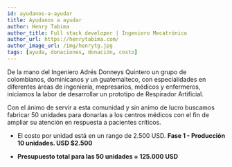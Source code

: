 ```yaml
---
id: ayudanos-a-ayudar
title: Ayudanos a ayudar
author: Henry Tabima
author_title: Full stack developer | Ingeniero Mecatrónico
author_url: https://henrytabima.com/
author_image_url: /img/henrytg.jpg
tags: [ayuda, donaciones, donación, costo]
---
```


De la mano del Ingeniero Adrés Donneys Quintero un grupo de colombianos, dominicanos y un guatemalteco, con especialidades en diferentes áreas  de ingeniería, mepresarios, médicos y enfermeros, iniciamos la labor de desarrollar un prototipo de Respirador Artificial.

Con el ánimo de servir  a esta comunidad y sin animo de lucro buscamos fabricar 50 unidades para donarlas a los centros médicos con el fin de ampliar su atención en respuesta a pacientes críticos.

* El costo por unidad está en un rango de 2.500 USD. **Fase 1 - Producción 10 unidades. USD $2.500**

* **Presupuesto total para las 50 unidades = 125.000 USD**
